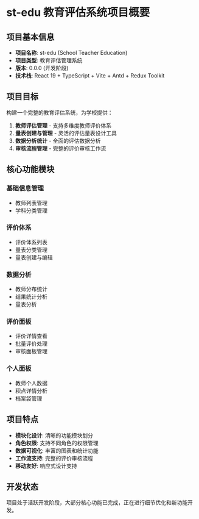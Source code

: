 # st-edu 教育评估系统项目概要

## 项目基本信息

- **项目名称**: st-edu (School Teacher Education)
- **项目类型**: 教育评估管理系统
- **版本**: 0.0.0 (开发阶段)
- **技术栈**: React 19 + TypeScript + Vite + Antd + Redux Toolkit

## 项目目标

构建一个完整的教育评估系统，为学校提供：

1. **教师评估管理** - 支持多维度教师评价体系
2. **量表创建与管理** - 灵活的评估量表设计工具
3. **数据分析统计** - 全面的评估数据分析
4. **审核流程管理** - 完整的评价审核工作流

## 核心功能模块

### 基础信息管理

- 教师列表管理
- 学科分类管理

### 评价体系

- 评价体系列表
- 量表分类管理
- 量表创建与编辑

### 数据分析

- 教师分布统计
- 结果统计分析
- 量表分析

### 评价面板

- 评价详情查看
- 批量评价处理
- 审核面板管理

### 个人面板

- 教师个人数据
- 积点详情分析
- 档案袋管理

## 项目特点

- **模块化设计**: 清晰的功能模块划分
- **角色权限**: 支持不同角色的权限管理
- **数据可视化**: 丰富的图表和统计功能
- **工作流支持**: 完整的评价审核流程
- **移动友好**: 响应式设计支持

## 开发状态

项目处于活跃开发阶段，大部分核心功能已完成，正在进行细节优化和新功能开发。
